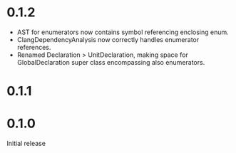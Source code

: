 # 0.1.2

- AST for enumerators now contains symbol referencing enclosing enum.
- ClangDependencyAnalysis now correctly handles enumerator references.
- Renamed Declaration > UnitDeclaration, making space for GlobalDeclaration super class encompassing also enumerators.

# 0.1.1

# 0.1.0

Initial release
